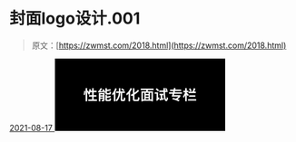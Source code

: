 <!--yml
category: 未分类
date: 0001-01-01 00:00:00
--->

# 封面logo设计.001

> 原文：[https://zwmst.com/2018.html](https://zwmst.com/2018.html)

   [ <time datetime="2021-08-17T09:59:55+08:00"> 2021-08-17 </time> ](https://zwmst.com/%e5%b0%81%e9%9d%a2logo%e8%ae%be%e8%ae%a1-001-3)  [![](img/f407a94a068d7c93e77d5d6a5126e06c.png)](https://zwmst.com/wp-content/uploads/2021/08/1629165595-14ba343e526eb7b.jpeg)